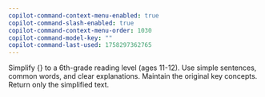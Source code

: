 ```yaml
---
copilot-command-context-menu-enabled: true
copilot-command-slash-enabled: true
copilot-command-context-menu-order: 1030
copilot-command-model-key: ""
copilot-command-last-used: 1758297362765
---
```

Simplify {} to a 6th-grade reading level (ages 11-12). Use simple sentences, common words, and clear explanations. Maintain the original key concepts. Return only the simplified text.